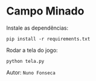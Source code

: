 # Campo Minado

Instale as dependências:

```
pip install -r requirements.txt
```

Rodar a tela do jogo:

```
python tela.py
```

Autor: `Nuno Fonseca`
